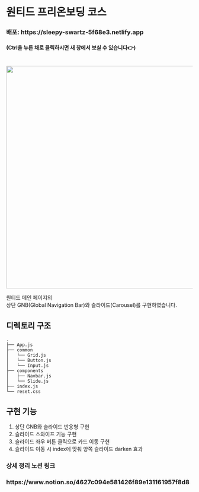 # 원티드 프리온보딩 코스

<h3>배포: https://sleepy-swartz-5f68e3.netlify.app</h3>

<h4>(Ctrl을 누른 채로 클릭하시면 새 창에서 보실 수 있습니다👉) </h4>

<br/>

<img src="https://user-images.githubusercontent.com/68722179/150066998-77c333e2-2842-4d35-97e9-2a8d4ace690c.png" width="600" />

원티드 메인 페이지의 <br/>
상단 GNB(Global Navigation Bar)와 슬라이드(Carousel)를 구현하였습니다.

## 디렉토리 구조
```
.
├── App.js
├── common              
│   └── Grid.js
│   └── Button.js
│   └── Input.js
├── components          
│   ├── Navbar.js
│   └── Slide.js
├── index.js
└── reset.css           

```

## 구현 기능
1. 상단 GNB와 슬라이드 반응형 구현
2. 슬라이드 스와이프 기능 구현 
3. 슬라이드 좌우 버튼 클릭으로 카드 이동 구현
4. 슬라이드 이동 시 index에 맞춰 양쪽 슬라이드 darken 효과

### 상세 정리 노션 링크
<h3>https://www.notion.so/4627c094e581426f89e131161957f8d8</h3>
